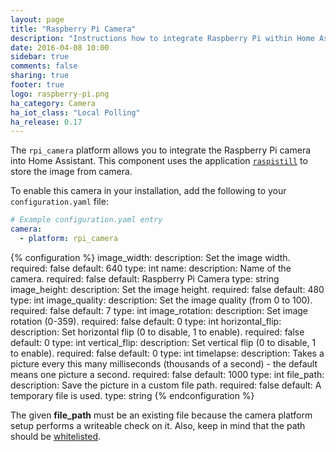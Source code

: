 ```yaml
---
layout: page
title: "Raspberry Pi Camera"
description: "Instructions how to integrate Raspberry Pi within Home Assistant."
date: 2016-04-08 10:00
sidebar: true
comments: false
sharing: true
footer: true
logo: raspberry-pi.png
ha_category: Camera
ha_iot_class: "Local Polling"
ha_release: 0.17
---
```



The `rpi_camera` platform allows you to integrate the Raspberry Pi camera into Home Assistant. This component uses the application [`raspistill`](https://www.raspberrypi.org/documentation/usage/camera/raspicam/raspistill.md) to store the image from camera.

To enable this camera in your installation, add the following to your `configuration.yaml` file:

```yaml
# Example configuration.yaml entry
camera:
  - platform: rpi_camera
```

{% configuration %}
image_width:
  description: Set the image width.
  required: false
  default: 640
  type: int
name:
  description: Name of the camera.
  required: false
  default: Raspberry Pi Camera
  type: string
image_height:
  description: Set the image height.
  required: false
  default: 480
  type: int
image_quality:
  description: Set the image quality (from 0 to 100).
  required: false
  default: 7
  type: int
image_rotation:
  description: Set image rotation (0-359).
  required: false
  default: 0
  type: int
horizontal_flip:
  description: Set horizontal flip (0 to disable, 1 to enable).
  required: false
  default: 0
  type: int
vertical_flip:
  description: Set vertical flip (0 to disable, 1 to enable).
  required: false
  default: 0
  type: int
timelapse:
  description: Takes a picture every this many milliseconds (thousands of a second) - the default means one picture a second.
  required: false
  default: 1000
  type: int
file_path:
  description: Save the picture in a custom file path.
  required: false
  default: A temporary file is used.
  type: string
{% endconfiguration %}
 
The given **file_path** must be an existing file because the camera platform setup performs a writeable check on it. Also, keep in mind that the path should be [whitelisted](https://home-assistant.io/docs/configuration/basic/).

